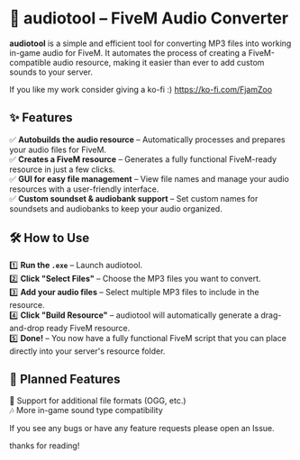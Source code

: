 # 🎵 audiotool – FiveM Audio Converter  

**audiotool** is a simple and efficient tool for converting MP3 files into working in-game audio for FiveM. It automates the process of creating a FiveM-compatible audio resource, making it easier than ever to add custom sounds to your server. 

If you like my work consider giving a ko-fi :)
https://ko-fi.com/FjamZoo

## ✨ Features  
✅ **Autobuilds the audio resource** – Automatically processes and prepares your audio files for FiveM.  
✅ **Creates a FiveM resource** – Generates a fully functional FiveM-ready resource in just a few clicks.  
✅ **GUI for easy file management** – View file names and manage your audio resources with a user-friendly interface.  
✅ **Custom soundset & audiobank support** – Set custom names for soundsets and audiobanks to keep your audio organized.  

## 🛠️ How to Use  
1️⃣ **Run the `.exe`** – Launch audiotool.  
2️⃣ **Click "Select Files"** – Choose the MP3 files you want to convert.  
3️⃣ **Add your audio files** – Select multiple MP3 files to include in the resource.  
4️⃣ **Click "Build Resource"** – audiotool will automatically generate a drag-and-drop ready FiveM resource.  
5️⃣ **Done!** – You now have a fully functional FiveM script that you can place directly into your server's resource folder.  

## 🔮 Planned Features  
🚀 Support for additional file formats (OGG, etc.)  
🎶 More in-game sound type compatibility  

If you see any bugs or have any feature requests please open an Issue.

thanks for reading!
